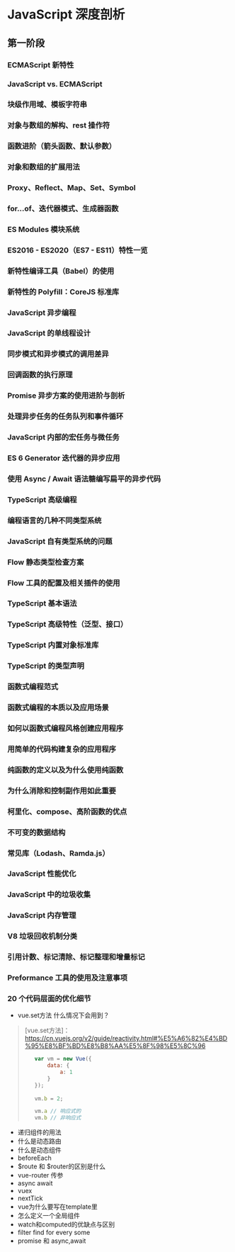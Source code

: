 # JavaScript 深度剖析

## 第一阶段

### ECMAScript 新特性

### JavaScript vs. ECMAScript

### 块级作用域、模板字符串

### 对象与数组的解构、rest 操作符

### 函数进阶（箭头函数、默认参数）

### 对象和数组的扩展用法

### Proxy、Reflect、Map、Set、Symbol

### for...of、迭代器模式、生成器函数

### ES Modules 模块系统

### ES2016 - ES2020（ES7 - ES11）特性一览

### 新特性编译工具（Babel）的使用

### 新特性的 Polyfill：CoreJS 标准库

### JavaScript 异步编程

### JavaScript 的单线程设计

### 同步模式和异步模式的调用差异

### 回调函数的执行原理

### Promise 异步方案的使用进阶与剖析

### 处理异步任务的任务队列和事件循环

### JavaScript 内部的宏任务与微任务

### ES 6 Generator 迭代器的异步应用

### 使用 Async / Await 语法糖编写扁平的异步代码

### TypeScript 高级编程

### 编程语言的几种不同类型系统

### JavaScript 自有类型系统的问题

### Flow 静态类型检查方案

### Flow 工具的配置及相关插件的使用

### TypeScript 基本语法

### TypeScript 高级特性（泛型、接口）

### TypeScript 内置对象标准库

### TypeScript 的类型声明

### 函数式编程范式

### 函数式编程的本质以及应用场景

### 如何以函数式编程风格创建应用程序

### 用简单的代码构建复杂的应用程序

### 纯函数的定义以及为什么使用纯函数

### 为什么消除和控制副作用如此重要

### 柯里化、compose、高阶函数的优点

### 不可变的数据结构

### 常见库（Lodash、Ramda.js）

### JavaScript 性能优化

### JavaScript 中的垃圾收集

### JavaScript 内存管理

### V8 垃圾回收机制分类

### 引用计数、标记清除、标记整理和增量标记

### Preformance 工具的使用及注意事项

### 20 个代码层面的优化细节



 *  vue.set方法 什么情况下会用到？

> [vue.set方法]： <https://cn.vuejs.org/v2/guide/reactivity.html#%E5%A6%82%E4%BD%95%E8%BF%BD%E8%B8%AA%E5%8F%98%E5%8C%96>
> ``` js
>    var vm = new Vue({
>        data: {
>            a: 1
>        }
>    });
>    
>    vm.b = 2;
>
>    vm.a // 响应式的
>    vm.b // 非响应式
> ```
 *  递归组件的用法  
 *  什么是动态路由     
 *  什么是动态组件     
 *  beforeEach   
 *  $route 和 $router的区别是什么  
 *  vue-router 传参  
 *  async await 
 *  vuex  
 *  nextTick 
 *  vue为什么要写在template里
 *  怎么定义一个全局组件
 *  watch和computed的优缺点与区别
 *  filter find for every some 
 *  promise 和 async,await